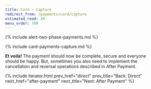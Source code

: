 ```yaml
---
title: Card – Capture
redirect_from: /payments/card/capture
estimated_read: 30
menu_order: 700
---
```


{% include alert-two-phase-payments.md %}

{% include card-payments-capture.md %}

**Et voilà!** The payment should now be complete, secure and
everyone should be happy. But, sometimes you also need to implement the
cancellation and reversal operations described in After Payment.

{% include iterator.html prev_href="direct"
                         prev_title="Back: Direct"
                         next_href="after-payment"
                         next_title="Next: After Payment" %}
